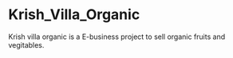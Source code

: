 # Krish_Villa_Organic
Krish villa organic is a E-business project to sell organic fruits and vegitables.
